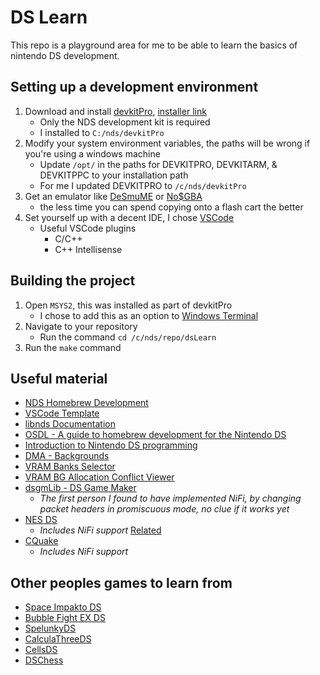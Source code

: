 # DS Learn

This repo is a playground area for me to be able to learn the basics of nintendo DS development.

## Setting up a development environment

1. Download and install [devkitPro](https://devkitpro.org), [installer link](https://github.com/devkitPro/installer/releases/latest)
    - Only the NDS development kit is required
    - I installed to `C:/nds/devkitPro`
2. Modify your system environment variables, the paths will be wrong if you're using a windows machine
    - Update `/opt/` in the paths for DEVKITPRO, DEVKITARM, & DEVKITPPC to your installation path
    - For me I updated DEVKITPRO to `/c/nds/devkitPro`
3. Get an emulator like [DeSmuME](http://desmume.org) or [No$GBA](https://www.nogba.com)
    - the less time you can spend copying onto a flash cart the better
4. Set yourself up with a decent IDE, I chose [VSCode](https://code.visualstudio.com)
    - Useful VSCode plugins
      - C/C++
      - C++ Intellisense

## Building the project

1. Open `MSYS2`, this was installed as part of devkitPro
    - I chose to add this as an option to [Windows Terminal](https://www.msys2.org/docs/terminals)
2. Navigate to your repository
    - Run the command `cd /c/nds/repo/dsLearn`
3. Run the `make` command

## Useful material

- [NDS Homebrew Development](https://github.com/jdriselvato/NDS-Development)
- [VSCode Template](https://github.com/cuibonobo/nds_vscode_template)
- [libnds Documentation](https://libnds.devkitpro.org/index.html)
- [OSDL - A guide to homebrew development for the Nintendo DS](http://osdl.sourceforge.net/main/documentation/misc/nintendo-DS/homebrew-guide/HomebrewForDS.html)
- [Introduction to Nintendo DS programming](https://patater.com/files/projects/manual/manual.html)
- [DMA - Backgrounds](http://cpp4ds.blogspot.com)
- [VRAM Banks Selector](https://mtheall.com/banks.html#)
- [VRAM BG Allocation Conflict Viewer](https://mtheall.com/vram.html#)
- [dsgmLib - DS Game Maker](https://github.com/CTurt/dsgmLib)
  - _The first person I found to have implemented NiFi, by changing packet headers in promiscuous mode, no clue if it works yet_
- [NES DS](https://github.com/RocketRobz/NesDS)
  - _Includes NiFi support_ [Related](https://gbatemp.net/threads/anybody-got-nifi-to-work-in-nesds.317583)
- [CQuake](https://gbatemp.net/threads/cquake-nifi-ds-2-ds-local-multiplayer.350334)
  - _Includes NiFi support_

## Other peoples games to learn from

- [Space Impakto DS](http://rel.phatcode.net/index.php?action=contents&item=Space-Impakto-DS)
- [Bubble Fight EX DS](http://rel.phatcode.net/index.php?action=contents&item=Bubble_Fight_EX_DS)
- [SpelunkyDS](https://github.com/dbeef/spelunky-ds)
- [CalculaThreeDS](https://github.com/LiquidFenrir/CalculaThreeDS)
- [CellsDS](https://github.com/clone45/cellsds)
- [DSChess](http://www.vonloesch.de/dschess.html)
